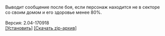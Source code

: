 Выводит сообщение после боя, если персонаж находится не в секторе со своим домом и его здоровье менее 80%.
<br>
<br>
Версия: 2.04-170918
<br>
[[Установить]](https://raw.githubusercontent.com/MyRequiem/comfortablePlayingInGW/master/separatedScripts/HousHealth/housHealth.user.js) [[Скачать zip-архив]](https://raw.githubusercontent.com/MyRequiem/comfortablePlayingInGW/master/separatedScripts/HousHealth/housHealth.user.js.zip)
<br>
<br>

